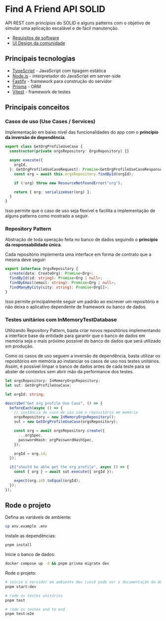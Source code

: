 # Find A Friend API SOLID

API REST com princípios do SOLID e alguns patterns com o objetivo de simular uma aplicação escalável e de fácil manutenção.

- [Requisitos de software](https://leo-henrique.notion.site/leo-henrique/Find-A-Friend-requisitos-de-software-1ba9ad1187e94d0f8482d22c820a68dd)
- [UI Design da comunidade](https://www.figma.com/file/1kpv8DUn53wnTCS1S5hKJV/Find-A-Friend-(APP)-(Community)?type=design&node-id=1-2&mode=design&t=OivsuwxDBKB2z7Vl-0)

## Principais tecnologias

- [TypeScript](https://www.typescriptlang.org/) - JavaScript com tipagem estática
- [Node.js](https://nodejs.org/) - interpretador do JavaScript em server-side
- [Fastify](https://fastify.dev/) - framework para construção do servidor
- [Prisma](https://www.prisma.io/) - ORM
- [Vitest](https://vitest.dev/) - framework de testes

## Principais conceitos

### Casos de uso (Use Cases / Services)

Implementação em baixo nível das funcionalidades do app com o **princípio da inversão de dependência**.

```ts
export class GetOrgProfileUseCase {
  constructor(private orgsRepository: OrgsRepository) {}

  async execute({
    orgId,
  }: GetOrgProfileUseCaseRequest): Promise<GetOrgProfileUseCaseResponse> {
    const org = await this.orgsRepository.findById(orgId);

    if (!org) throw new ResourceNotFoundError("org");

    return { org: serializeUser(org) };
  }
}
```

Isso permite que o caso de uso seja flexível e facilita a implementação de alguns patterns como mostrado a seguir.

### Repository Pattern

Abstração de toda operação feita no banco de dados seguindo o **princípio da responsabilidade única**.

Cada repositório implementa uma interface em forma de contrato que a mesma deve seguir:

```ts
export interface OrgsRepository {
  create(data: CreateOrg): Promise<Org>;
  findById(id: string): Promise<Org | null>;
  findByEmail(email: string): Promise<Org | null>;
  findManyByCity(city: string): Promise<Org[]>;
}
```

Isso permite principalmente seguir um padrão ao escrever um repositório e não deixa o aplicativo dependente de framework ou banco de dados.

### Testes unitários com InMemoryTestDatabase

Utilizando Repository Pattern, basta criar novos repositórios implementando a interface base da entidade para garantir que o banco de dados em memória seja o mais próximo possível do banco de dados que será utilizado em produção.

Como os casos de uso seguem a inversão de dependência, basta utilizar os repositórios em memória ao instanciar os casos de uso nos testes unitários. Assim, é possível limpar o banco de dados antes de cada teste para se abster de contextos sem abrir mão da performance dos testes.

```ts
let orgsRepository: InMemoryOrgsRepository;
let sut: GetOrgProfileUseCase;

let orgId: string;

describe("Get org profile Use Case", () => {
  beforeEach(async () => {
    // instância do caso de uso com o repositório em memória
    orgsRepository = new InMemoryOrgsRepository();
    sut = new GetOrgProfileUseCase(orgsRepository);

    const org = await orgsRepository.create({
      ...orgSpec,
      passwordHash: orgPasswordHashSpec,
    });

    orgId = org.id;
  });

  it("should be able get the org profile", async () => {
    const { org } = await sut.execute({ orgId });

    expect(org.id).toEqual(orgId);
  });
});
```

## Rode o projeto

Defina as variáveis de ambiente:

```zsh
cp env.example .env
```

Instale as dependências:

```zsh
pnpm install
```

Inicie o banco de dados:

```zsh
docker compose up -d && pnpm prisma migrate dev
```

Rode o projeto:

```zsh
# inicie o servidor em ambiente dev (você pode ver a documentação da API em "routes.http")
pnpm start:dev

# rode os testes unitários
pnpm test

# rode os testes end to end
pnpm test:e2e
```
